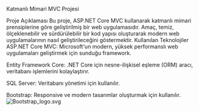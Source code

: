 Katmanlı Mimari MVC Projesi

Proje Açıklaması
Bu proje, ASP.NET Core MVC kullanarak katmanlı mimari prensiplerine göre geliştirilmiş bir web uygulamasıdır. Amaç, temiz, ölçeklenebilir ve sürdürülebilir bir kod yapısı oluşturarak modern web uygulamalarının nasıl geliştirileceğini göstermektir.
Kullanılan Teknolojiler
ASP.NET Core MVC:
Microsoft'un modern, yüksek performanslı web uygulamaları geliştirmek için sunduğu framework.

Entity Framework Core:
.NET Core için nesne-ilişkisel eşleme (ORM) aracı, veritabanı işlemlerini kolaylaştırır.

SQL Server:
Veritabanı yönetimi için kullanılır.

Bootstrap:
Responsive ve modern tasarımlar oluşturmak için kullanılır.
![Bootstrap_logo.svg](https://upload.wikimedia.org/wikipedia/commons/b/b2/Bootstrap_logo.svg)

